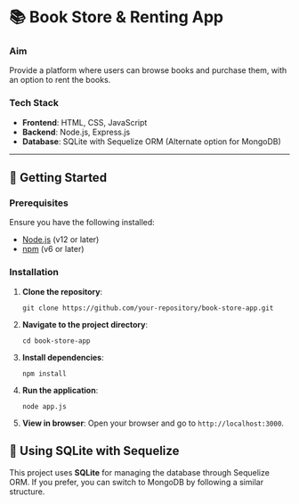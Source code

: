 # 📚 Book Store & Renting App

### Aim
Provide a platform where users can browse books and purchase them, with an option to rent the books.

### Tech Stack
- **Frontend**: HTML, CSS, JavaScript
- **Backend**: Node.js, Express.js
- **Database**: SQLite with Sequelize ORM (Alternate option for MongoDB)

---

## 🚀 Getting Started

### Prerequisites
Ensure you have the following installed:
- [Node.js](https://nodejs.org/) (v12 or later)
- [npm](https://www.npmjs.com/) (v6 or later)

### Installation

1. **Clone the repository**:

   ```
   git clone https://github.com/your-repository/book-store-app.git
   ```

2. **Navigate to the project directory**:
   
   ```
   cd book-store-app
   ```

3. **Install dependencies**:
   
   ```
   npm install
   ```
   
4. **Run the application**:

   ```
   node app.js
   ```

5. **View in browser**: Open your browser and go to ```http://localhost:3000```.

## 💾 Using SQLite with Sequelize

This project uses **SQLite** for managing the database through Sequelize ORM. If you prefer, you can switch to MongoDB by following a similar structure.
